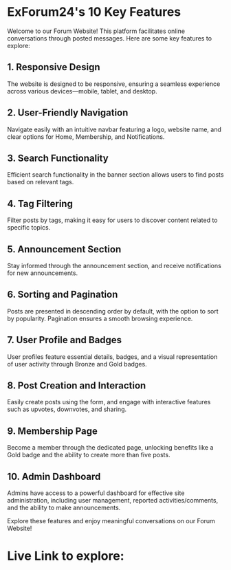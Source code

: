 # ExForum24's 10 Key Features

Welcome to our Forum Website! This platform facilitates online conversations through posted messages. Here are some key features to explore:

## 1. Responsive Design

The website is designed to be responsive, ensuring a seamless experience across various devices—mobile, tablet, and desktop.

## 2. User-Friendly Navigation

Navigate easily with an intuitive navbar featuring a logo, website name, and clear options for Home, Membership, and Notifications.

## 3. Search Functionality

Efficient search functionality in the banner section allows users to find posts based on relevant tags.

## 4. Tag Filtering

Filter posts by tags, making it easy for users to discover content related to specific topics.

## 5. Announcement Section

Stay informed through the announcement section, and receive notifications for new announcements.

## 6. Sorting and Pagination

Posts are presented in descending order by default, with the option to sort by popularity. Pagination ensures a smooth browsing experience.

## 7. User Profile and Badges

User profiles feature essential details, badges, and a visual representation of user activity through Bronze and Gold badges.

## 8. Post Creation and Interaction

Easily create posts using the form, and engage with interactive features such as upvotes, downvotes, and sharing.

## 9. Membership Page

Become a member through the dedicated page, unlocking benefits like a Gold badge and the ability to create more than five posts.

## 10. Admin Dashboard

Admins have access to a powerful dashboard for effective site administration, including user management, reported activities/comments, and the ability to make announcements.

Explore these features and enjoy meaningful conversations on our Forum Website!

# Live Link to explore:
